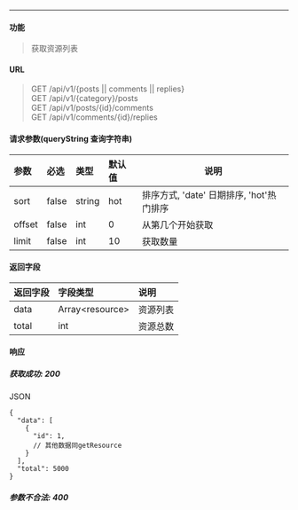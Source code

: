 -----------

#### 功能

> 获取资源列表

#### URL

> GET /api/v1/{posts || comments || replies} <br>
> GET /api/v1/{category}/posts <br>
> GET /api/v1/posts/{id}/comments <br>
> GET /api/v1/comments/{id}/replies <br>

#### 请求参数(queryString 查询字符串)

|参数|必选|类型|默认值|说明|
|:----- |:-------|:-----|:-----|----- |
|sort |false |string|hot|排序方式, 'date' 日期排序, 'hot'热门排序|
|offset| false| int| 0| 从第几个开始获取|
|limit| false| int| 10| 获取数量|

#### 返回字段

|返回字段|字段类型|说明 |
|:----- |:------|:----------------------------- |
| data | Array\<resource> | 资源列表 |
| total | int | 资源总数 |

#### 响应
##### 获取成功: 200
JSON
```
{
  "data": [
    {
      "id": 1,
      // 其他数据同getResource
    }
  ],
  "total": 5000
}
```
##### 参数不合法: 400

